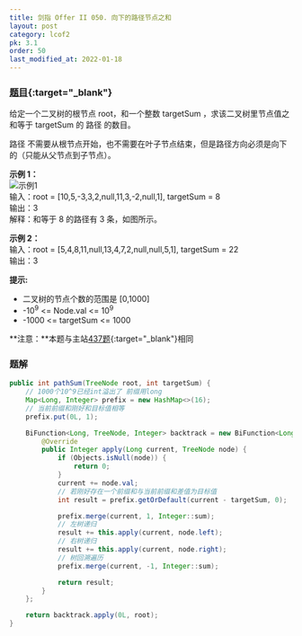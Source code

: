```yaml
---
title: 剑指 Offer II 050. 向下的路径节点之和
layout: post
category: lcof2
pk: 3.1
order: 50
last_modified_at: 2022-01-18
---
```


### [题目](https://leetcode-cn.com/problems/6eUYwP/){:target="_blank"}

给定一个二叉树的根节点 root，和一个整数 targetSum ，求该二叉树里节点值之和等于 targetSum 的 路径 的数目。

路径 不需要从根节点开始，也不需要在叶子节点结束，但是路径方向必须是向下的（只能从父节点到子节点）。

**示例 1：**  
![示例1](https://cdn.jsdelivr.net/gh/PasseRR/JavaLeetCode/docs/assets/3/050/e1.jpg)  
输入：root = [10,5,-3,3,2,null,11,3,-2,null,1], targetSum = 8  
输出：3  
解释：和等于 8 的路径有 3 条，如图所示。

**示例 2：**  
输入：root = [5,4,8,11,null,13,4,7,2,null,null,5,1], targetSum = 22  
输出：3

**提示:**
- 二叉树的节点个数的范围是 [0,1000]
- -10<sup>9</sup> <= Node.val <= 10<sup>9</sup>
- -1000 <= targetSum <= 1000

**注意：**本题与主站[437题](https://leetcode-cn.com/problems/path-sum-iii/){:target="_blank"}相同

### 题解

```java
public int pathSum(TreeNode root, int targetSum) {
    // 1000个10^9已经int溢出了 前缀用long
    Map<Long, Integer> prefix = new HashMap<>(16);
    // 当前前缀和刚好和目标值相等
    prefix.put(0L, 1);

    BiFunction<Long, TreeNode, Integer> backtrack = new BiFunction<Long, TreeNode, Integer>() {
        @Override
        public Integer apply(Long current, TreeNode node) {
            if (Objects.isNull(node)) {
                return 0;
            }
            current += node.val;
            // 若刚好存在一个前缀和与当前前缀和差值为目标值
            int result = prefix.getOrDefault(current - targetSum, 0);

            prefix.merge(current, 1, Integer::sum);
            // 左树递归
            result += this.apply(current, node.left);
            // 右树递归
            result += this.apply(current, node.right);
            // 树回溯遍历
            prefix.merge(current, -1, Integer::sum);

            return result;
        }
    };

    return backtrack.apply(0L, root);
}
```